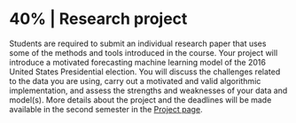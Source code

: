 # 40% | Research project

Students are required to submit an individual research paper that uses some of the methods and tools introduced in the course. Your project will introduce a motivated forecasting machine learning model of the 2016 United States Presidential election. You will discuss the challenges related to the data you are using, carry out a motivated and valid algorithmic implementation, and assess the strengths and weaknesses of your data and model(s). More details about the project and the deadlines will be made available in the second semester in the [Project page](project.html).
